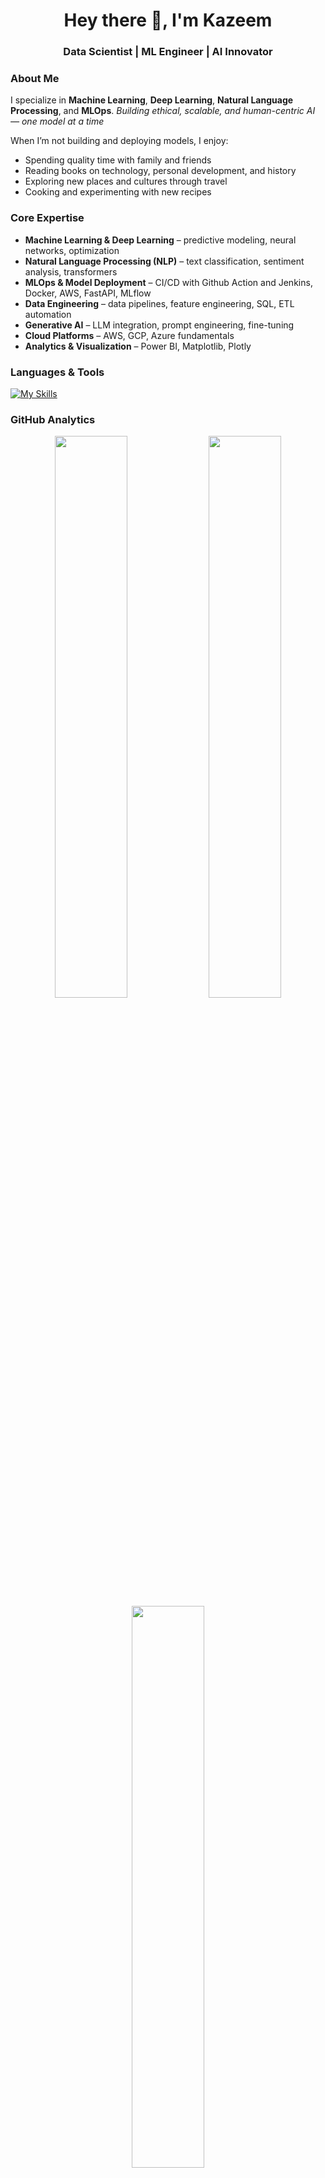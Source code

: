 <h1 align="center">Hey there 👋, I'm Kazeem</h1>
<h3 align="center">Data Scientist | ML Engineer | AI Innovator</h3>


### About Me 
I specialize in **Machine Learning**, **Deep Learning**, **Natural Language Processing**, and **MLOps**. *Building ethical, scalable, and human-centric AI — one model at a time*
 
When I’m not building and deploying models, I enjoy:
- Spending quality time with family and friends   
- Reading books on technology, personal development, and history   
- Exploring new places and cultures through travel  
- Cooking and experimenting with new recipes  


### Core Expertise
- **Machine Learning & Deep Learning** – predictive modeling, neural networks, optimization  
- **Natural Language Processing (NLP)** – text classification, sentiment analysis, transformers  
- **MLOps & Model Deployment** – CI/CD with Github Action and Jenkins, Docker, AWS, FastAPI, MLflow  
- **Data Engineering** – data pipelines, feature engineering, SQL, ETL automation  
- **Generative AI** – LLM integration, prompt engineering, fine-tuning  
- **Cloud Platforms** – AWS, GCP, Azure fundamentals  
- **Analytics & Visualization** – Power BI, Matplotlib, Plotly  


### Languages & Tools
[![My Skills](https://skillicons.dev/icons?i=python,pytorch,tensorflow,docker,fastapi,flask,git,mysql,mongodb,linux,aws,html,css,javascript&theme=dark)](https://skillicons.dev)


### GitHub Analytics
<p align="center">
  <img width="48%" src="https://github-readme-stats.vercel.app/api?username=Kazeem-Bello&show_icons=true&theme=tokyonight" />
  <img width="48%" src="https://github-readme-streak-stats.herokuapp.com/?user=Kazeem-Bello&theme=tokyonight" />
  <img width="48%" src="https://github-readme-stats.vercel.app/api/top-langs/?username=Kazeem-Bello&layout=compact&theme=tokyonight" />
</p>


### Connect with Me
<p align="left">
  <a href="https://www.linkedin.com/in/kazeembello/" target="_blank"><img src="https://skillicons.dev/icons?i=linkedin" width="40" height="40" /></a>
  <a href="https://x.com/talinum_b?s=11" target="_blank"><img src="https://skillicons.dev/icons?i=twitter" width="40" height="40" /></a>
  <a href="mailto:bel.kazeem@gmail.com" target="_blank"><img src="https://cdn-icons-png.flaticon.com/512/732/732200.png" width="40" height="40" /></a>
</p>

